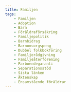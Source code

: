 ```yaml
---
title: Familjen
tags:
    - Familjen
    - Adoption
    - Barn
    - Föräldraförsäkring
    - Familjepolitik
    - Barnbidrag
    - Barnomsorgspeng
    - Dubbel folkbokföring
    - Familjerådgivning 
    - Familjeåterförening
    - Parboendegaranti
    - Separationsstöd
    - Sista länken
    - Äktenskap
    - Ensamstående föräldrar
---
```

